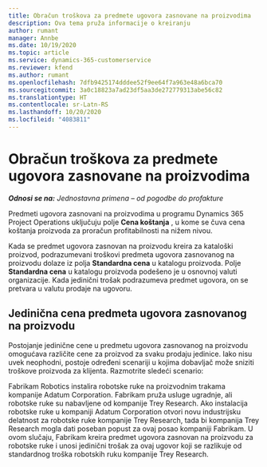 ```yaml
---
title: Obračun troškova za predmete ugovora zasnovane na proizvodima
description: Ova tema pruža informacije o kreiranju
author: rumant
manager: Annbe
ms.date: 10/19/2020
ms.topic: article
ms.service: dynamics-365-customerservice
ms.reviewer: kfend
ms.author: rumant
ms.openlocfilehash: 7dfb9425174dddee52f9ee64f7a963e48a6bca70
ms.sourcegitcommit: 3a0c18823a7ad23df5aa3de272779313abe56c82
ms.translationtype: HT
ms.contentlocale: sr-Latn-RS
ms.lasthandoff: 10/20/2020
ms.locfileid: "4083811"
---
```

# <a name="costing-product-based-contract-lines"></a>Obračun troškova za predmete ugovora zasnovane na proizvodima

_**Odnosi se na:** Jednostavna primena – od pogodbe do profakture_


Predmeti ugovora zasnovani na proizvodima u programu Dynamics 365 Project Operations uključuju polje **Cena koštanja** , u kome se čuva cena koštanja proizvoda za proračun profitabilnosti na nižem nivou.

Kada se predmet ugovora zasnovan na proizvodu kreira za kataloški proizvod, podrazumevani troškovi predmeta ugovora zasnovanog na proizvodu dolaze iz polja **Standardna cena** u katalogu proizvoda. Polje **Standardna cena** u katalogu proizvoda podešeno je u osnovnoj valuti organizacije. Kada jedinični trošak podrazumeva predmet ugovora, on se pretvara u valutu prodaje na ugovoru.

## <a name="unit-cost-on-a-product-based-contract-line"></a>Jedinična cena predmeta ugovora zasnovanog na proizvodu

Postojanje jedinične cene u predmetu ugovora zasnovanog na proizvodu omogućava različite cene za proizvod za svaku prodaju jedinice. Iako nisu uvek neophodni, postoje određeni scenariji u kojima dobavljač može sniziti troškove proizvoda za klijenta. Razmotrite sledeći scenario:

Fabrikam Robotics instalira robotske ruke na proizvodnim trakama kompanije Adatum Corporation. Fabrikam pruža usluge ugradnje, ali robotske ruke su nabavljene od kompanije Trey Research. Ako instalacija robotske ruke u kompaniji Adatum Corporation otvori novu industrijsku delatnost za robotske ruke kompanije Trey Research, tada bi kompanija Trey Research mogla dati poseban popust za ovaj posao kompaniji Fabrikam. U ovom slučaju, Fabrikam kreira predmet ugovora zasnovan na proizvodu za robotske ruke i unosi jedinični trošak za ovaj ugovor koji se razlikuje od standardnog troška robotskih ruku kompanije Trey Research.
